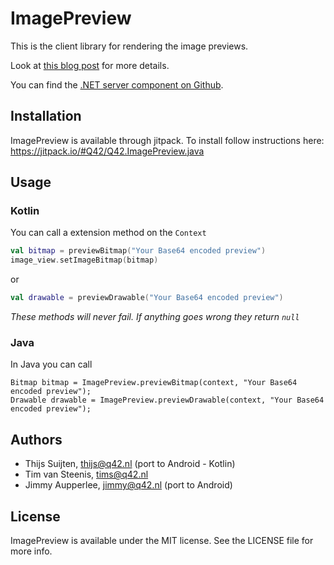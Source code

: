 # ImagePreview

This is the client library for rendering the image previews.

Look at [this blog post](https://blog.q42.nl/the-imagepreview-library-render-previews-with-only-200-bytes-of-image-data-312fb281d081) for more details.

You can find the [.NET server component on Github](https://github.com/Q42/Q42.ImagePreview.swift).

## Installation

ImagePreview is available through jitpack. To install follow instructions here: https://jitpack.io/#Q42/Q42.ImagePreview.java

## Usage

### Kotlin
You can call a extension method on the `Context`
```kotlin
val bitmap = previewBitmap("Your Base64 encoded preview")
image_view.setImageBitmap(bitmap)
```
or 
```kotlin
val drawable = previewDrawable("Your Base64 encoded preview")
```

*These methods will never fail. If anything goes wrong they return `null`*

### Java
In Java you can call
```
Bitmap bitmap = ImagePreview.previewBitmap(context, "Your Base64 encoded preview");
Drawable drawable = ImagePreview.previewDrawable(context, "Your Base64 encoded preview");
```

## Authors
* Thijs Suijten, thijs@q42.nl (port to Android - Kotlin)
* Tim van Steenis, tims@q42.nl
* Jimmy Aupperlee, jimmy@q42.nl (port to Android)

## License

ImagePreview is available under the MIT license. See the LICENSE file for more info.
